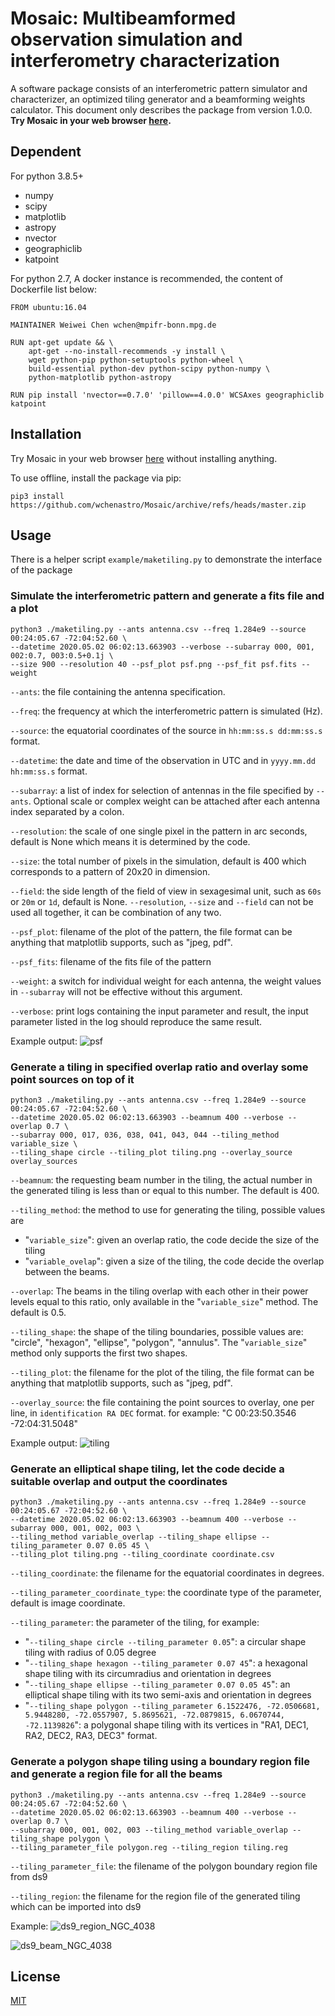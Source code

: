 # Mosaic: Multibeamformed observation simulation and interferometry characterization

A software package consists of an interferometric pattern simulator and characterizer, an optimized tiling generator and a beamforming weights calculator. This document only describes the package from version 1.0.0. __Try Mosaic in your web browser [here](https://wchenastro.github.io/mosaic_web).__

## Dependent

For python 3.8.5+

- numpy
- scipy
- matplotlib
- astropy
- nvector
- geographiclib
- katpoint

For python 2.7,  A docker instance is recommended, the content of Dockerfile list below:

```
FROM ubuntu:16.04

MAINTAINER Weiwei Chen wchen@mpifr-bonn.mpg.de

RUN apt-get update && \
    apt-get --no-install-recommends -y install \
    wget python-pip python-setuptools python-wheel \
    build-essential python-dev python-scipy python-numpy \
    python-matplotlib python-astropy

RUN pip install 'nvector==0.7.0' 'pillow==4.0.0' WCSAxes geographiclib katpoint
```

## Installation

Try Mosaic in your web browser [here](https://wchenastro.github.io/mosaic_web) without installing anything.

To use offline, install the package via pip:
```
pip3 install https://github.com/wchenastro/Mosaic/archive/refs/heads/master.zip
```

## Usage

There is a helper script `example/maketiling.py` to demonstrate the interface of the package

### Simulate the interferometric pattern and generate a fits file and a plot

```
python3 ./maketiling.py --ants antenna.csv --freq 1.284e9 --source 00:24:05.67 -72:04:52.60 \
--datetime 2020.05.02 06:02:13.663903 --verbose --subarray 000, 001, 002:0.7, 003:0.5+0.1j \
--size 900 --resolution 40 --psf_plot psf.png --psf_fit psf.fits --weight
```

`--ants`: the file containing the antenna specification.

`--freq`: the frequency at which the interferometric pattern is simulated (Hz).

`--source`: the equatorial coordinates of the source in `hh:mm:ss.s dd:mm:ss.s` format.

`--datetime`: the date and time of the observation in UTC and in `yyyy.mm.dd hh:mm:ss.s` format.

 `--subarray`: a list of index for selection of antennas in the file specified by `--ants`. Optional scale or complex weight can be attached after each antenna index separated by a colon.

`--resolution`: the scale of one single pixel in the pattern in arc seconds, default is None which means it is determined by the code.

`--size`: the total number of pixels in the simulation, default is 400 which corresponds to a pattern of 20x20 in dimension.

`--field`: the side length of the field of view in sexagesimal unit, such as `60s` or `20m` or `1d`, default is None. `--resolution`, `--size` and `--field` can not be used all together, it can be combination of any two.

`--psf_plot`: filename of the plot of the pattern, the file format can be anything that matplotlib supports, such as "jpeg, pdf".

`--psf_fits`: filename of the fits file of the pattern

`--weight`: a switch for individual weight for each antenna, the weight values in `--subarray` will not be effective without this argument.

`--verbose`: print logs containing the input parameter and result, the input parameter listed in the log should reproduce the same result.

Example output:
![psf](https://gist.github.com/assets/34242412/a9cc13b5-a016-4507-abcc-10e0a2a2e5a6)

### Generate a tiling in specified overlap ratio and overlay some point sources on top of it

```
python3 ./maketiling.py --ants antenna.csv --freq 1.284e9 --source 00:24:05.67 -72:04:52.60 \
--datetime 2020.05.02 06:02:13.663903 --beamnum 400 --verbose --overlap 0.7 \
--subarray 000, 017, 036, 038, 041, 043, 044 --tiling_method variable_size \
--tiling_shape circle --tiling_plot tiling.png --overlay_source overlay_sources
```

`--beamnum`: the requesting beam number in the tiling, the actual number in the generated tiling is less than or equal to this number. The default is 400.

`--tiling_method`: the method to use for generating the tiling, possible values are

- "`variable_size`": given an overlap ratio, the code decide the size of the tiling
- "`variable_ovelap`": given a size of the tiling, the code decide the overlap between the beams.

`--overlap`: The beams in the tiling overlap with each other in their power levels equal to this ratio, only available in the "`variable_size`" method. The default is 0.5.

`--tiling_shape`: the shape of the tiling boundaries, possible values are: "circle", "hexagon", "ellipse", "polygon", "annulus". The "`variable_size`" method only supports the first two shapes.

`--tiling_plot`: the filename for the plot of the tiling, the file format can be anything that matplotlib supports, such as "jpeg, pdf".

`--overlay_source`: the file containing the point sources to overlay, one per line,  in `identification RA DEC` format. for example: "C 00:23:50.3546 -72:04:31.5048"

Example output:
![tiling](https://gist.github.com/assets/34242412/1f97a9e3-fa74-42e4-824c-e2ab53ebcf50)

### Generate an elliptical shape tiling,  let the code decide a suitable overlap and output the coordinates

```
python3 ./maketiling.py --ants antenna.csv --freq 1.284e9 --source 00:24:05.67 -72:04:52.60 \
--datetime 2020.05.02 06:02:13.663903 --beamnum 400 --verbose --subarray 000, 001, 002, 003 \
--tiling_method variable_overlap --tiling_shape ellipse --tiling_parameter 0.07 0.05 45 \
--tiling_plot tiling.png --tiling_coordinate coordinate.csv
```

`--tiling_coordinate`: the filename for the equatorial coordinates in degrees.

`--tiling_parameter_coordinate_type`: the coordinate type of the parameter,  default is image coordinate.

`--tiling_parameter`: the parameter of the tiling, for example:

- "`--tiling_shape circle --tiling_parameter 0.05`": a circular shape tiling with radius of 0.05 degree
-  "`--tiling_shape hexagon --tiling_parameter 0.07 45`": a hexagonal shape tiling with its circumradius and orientation in degrees
-  "`--tiling_shape ellipse --tiling_parameter 0.07 0.05 45`": an elliptical shape tiling with its two semi-axis and orientation in degrees
-  "`--tiling_shape polygon --tiling_parameter 6.1522476, -72.0506681, 5.9448280, -72.0557907, 5.8695621, -72.0879815, 6.0670744, -72.1139826`": a polygonal shape tiling with its vertices in "RA1, DEC1, RA2, DEC2, RA3, DEC3" format.

### Generate a polygon shape tiling using a boundary region file and generate a region file for all the beams

```
python3 ./maketiling.py --ants antenna.csv --freq 1.284e9 --source 00:24:05.67 -72:04:52.60 \
--datetime 2020.05.02 06:02:13.663903 --beamnum 400 --verbose --overlap 0.7 \
--subarray 000, 001, 002, 003 --tiling_method variable_overlap --tiling_shape polygon \
--tiling_parameter_file polygon.reg --tiling_region tiling.reg
```

`--tiling_parameter_file`: the filename of the polygon boundary region file from ds9

`--tiling_region`: the filename for the region file of the generated tiling which can be imported into ds9

Example:
![ds9_region_NGC_4038](https://gist.github.com/assets/34242412/eeff8df6-8eed-417b-9adb-aaef78d55504)

![ds9_beam_NGC_4038](https://gist.github.com/assets/34242412/afc0cac4-9fb2-4f1b-bd3c-5a2b4a47fa98)

## License

[MIT](https://github.com/wchenastro/Mosaic/blob/master/LICENSE)

